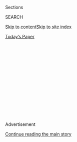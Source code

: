 <div id="app">

<div>

<div>

<div>

<div class="NYTAppHideMasthead css-1q2w90k e1suatyy0">

<div class="section css-ui9rw0 e1suatyy2">

<div class="css-eph4ug er09x8g0">

<div class="css-6n7j50">

</div>

<span class="css-1dv1kvn">Sections</span>

<div class="css-10488qs">

<span class="css-1dv1kvn">SEARCH</span>

</div>

[Skip to content](#site-content)[Skip to site
index](#site-index)

</div>

<div class="css-10698na e1huz5gh0">

</div>

</div>

<div id="masthead-bar-one" class="section hasLinks css-15hmgas e1csuq9d3">

<div class="css-uqyvli e1csuq9d0">

</div>

<div class="css-1uqjmks e1csuq9d1">

</div>

<div class="css-9e9ivx">

[](https://myaccount.nytimes3xbfgragh.onion/auth/login?response_type=cookie&client_id=vi)

</div>

<div class="css-1bvtpon e1csuq9d2">

[Today’s
Paper](https://www.nytimes3xbfgragh.onion/section/todayspaper)

</div>

</div>

</div>

</div>

<div data-aria-hidden="false">

<div id="site-content" data-role="main">

<div>

<div class="css-1aor85t" style="opacity:0.000000001;z-index:-1;visibility:hidden">

<div class="css-1hqnpie">

<div class="css-epjblv">

<span class="css-17xtcya">[Opinion](/section/opinion)</span><span class="css-x15j1o">|</span><span class="css-fwqvlz">The
Wonderful World of Trump
Worsts</span>

</div>

<div class="css-k008qs">

<div class="css-1iwv8en">

<span class="css-18z7m18"></span>

<div>

</div>

</div>

<span class="css-1n6z4y">https://nyti.ms/2XcvF6p</span>

<div class="css-1705lsu">

<div class="css-4xjgmj">

<div class="css-4skfbu" data-role="toolbar" data-aria-label="Social Media Share buttons, Save button, and Comments Panel with current comment count" data-testid="share-tools">

  - 
  - 
  - 
  - 
    
    <div class="css-6n7j50">
    
    </div>

  - 
  - 

</div>

</div>

</div>

</div>

</div>

</div>

<div id="NYT_TOP_BANNER_REGION" class="css-13pd83m">

</div>

<div id="top-wrapper" class="css-1sy8kpn">

<div id="top-slug" class="css-l9onyx">

Advertisement

</div>

[Continue reading the main
story](#after-top)

<div class="ad top-wrapper" style="text-align:center;height:100%;display:block;min-height:250px">

<div id="top" class="place-ad" data-position="top" data-size-key="top">

</div>

</div>

<div id="after-top">

</div>

</div>

<div>

<div class="css-v5btjw etb61u70">

<div class="css-v05ibm etb61u71">

[Opinion](/section/opinion)

</div>

</div>

<div id="sponsor-wrapper" class="css-1hyfx7x">

<div id="sponsor-slug" class="css-19vbshk">

Supported by

</div>

[Continue reading the main
story](#after-sponsor)

<div id="sponsor" class="ad sponsor-wrapper" style="text-align:center;height:100%;display:block">

</div>

<div id="after-sponsor">

</div>

</div>

<div class="css-186x18t">

</div>

<div class="css-1vkm6nb ehdk2mb0">

# The Wonderful World of Trump Worsts

</div>

Just don’t call him Tweety.

<div class="css-18e8msd">

<div class="css-vp77d3 epjyd6m0">

<div class="css-1p10dcb ey68jwv0" data-aria-hidden="true">

[![Gail
Collins](https://static01.graylady3jvrrxbe.onion/images/2018/04/03/opinion/gail-collins/gail-collins-thumbLarge.png
"Gail Collins")](https://www.nytimes3xbfgragh.onion/by/gail-collins)

</div>

<div class="css-1baulvz">

By [<span class="css-1baulvz last-byline" itemprop="name">Gail
Collins</span>](https://www.nytimes3xbfgragh.onion/by/gail-collins)

<div class="css-8atqhb">

Opinion Columnist

</div>

</div>

</div>

  - May 27,
    2020

  - 
    
    <div class="css-4xjgmj">
    
    <div class="css-d8bdto" data-role="toolbar" data-aria-label="Social Media Share buttons, Save button, and Comments Panel with current comment count" data-testid="share-tools">
    
      - 
      - 
      - 
      - 
        
        <div class="css-6n7j50">
        
        </div>
    
      - 
      - 
    
    </div>
    
    </div>

</div>

<div class="css-79elbk" data-testid="photoviewer-wrapper">

<div class="css-z3e15g" data-testid="photoviewer-wrapper-hidden">

</div>

<div class="css-1a48zt4 ehw59r15" data-testid="photoviewer-children">

![<span class="css-16f3y1r e13ogyst0" data-aria-hidden="true">President
Trump stands apart. You can believe him on
that.</span><span class="css-cnj6d5 e1z0qqy90" itemprop="copyrightHolder"><span class="css-1ly73wi e1tej78p0">Credit...</span><span><span>Erin
Scott for The New York
Times</span></span></span>](https://static01.graylady3jvrrxbe.onion/images/2020/05/27/opinion/27collinsWeb/merlin_172714623_736d517e-99fa-4a94-ad16-c0782fa9d9c9-articleLarge.jpg?quality=75&auto=webp&disable=upscale)

</div>

</div>

</div>

<div class="section meteredContent css-1r7ky0e" name="articleBody" itemprop="articleBody">

<div class="css-1fanzo5 StoryBodyCompanionColumn">

<div class="css-53u6y8">

So hey, summer’s coming. Time for all Americans to get together and plan
how to stay apart.

And here’s a seasonal question: When we get to Labor Day, who do you
think will get the award for Worst Political Person of the Summer?

Well, yeah, I knew you’d say him. So negative about our president — just
because he doesn’t understand science and recently [accused one critic
in the
media](https://www.nytimes3xbfgragh.onion/2020/05/26/us/politics/klausutis-letter-jack-dorsey.html)
of murder.

But Donald Trump can’t do everything awful by himself. How about backup
nominees? There’s Mitch McConnell, of course. And Mike Pompeo, who was
slogging through a disastrous year even before [Tom Friedman
suggested](https://www.nytimes3xbfgragh.onion/2020/05/26/opinion/mike-pompeo.html)
he was the worst secretary of state in all of American history.

Among the many Pompeo messes, the most memorable are [the
allegations](https://www.nytimes3xbfgragh.onion/2020/05/17/us/politics/pompeo-inspector-general-steve-linick.html)
that he used a government employee for personal services that included
dog-walking and picking up the dry cleaning. Hardly the most
significant, but an excellent reminder that this administration has
perhaps set a record for cabinet members prone to dumb disasters.
Remember the E.P.A. head who sent his aide [shopping for a
mattress](https://www.nytimes3xbfgragh.onion/2018/06/04/climate/pruitt-epa-apartment-aide.html)
at the Trump hotel?

</div>

</div>

<div class="css-1fanzo5 StoryBodyCompanionColumn">

<div class="css-53u6y8">

I want to put a word in here for Education Secretary Betsy DeVos, who is
often unfairly overlooked when it comes to counting terrible people in
the current government. This is because of her general ineptitude, and
you should thank God every day this woman doesn’t know how to get things
done.

DeVos has focused her career on attempts to direct government money to
private schools — particularly, it seems, bad private schools. Remember
when she reformed the whole system in Michigan by making everything
worse? Right now, she’s battling nefarious attempts to [target
coronavirus relief
funds](https://www.nytimes3xbfgragh.onion/2020/05/15/us/politics/betsy-devos-coronavirus-religious-schools.html)
to the districts that actually need the money most.

So many possible Worsts. There’s Secretary of Health and Human Services
Alex (yes, he’s still here) Azar. We’ve been so busy watching Azar fail
to deal with the coronavirus crisis that we totally lost track of the
fact that he never did do anything about prescription drug prices.

There’s Ron DeSantis of Florida, who keeps claiming a Worst Governor
award for his out-of-control policy on beach access. We suspected
something like this was coming when he [declared professional
wrestling](https://www.vox.com/2020/4/15/21221948/florida-wwe-essential-service-ron-desantis-vince-mcmahon-coronavirus)
was an essential state industry.

But it’s sort of hard to focus on the supporting cast when the big boss
has been so off-the-wall. Do you think Trump’s refusal to wear a mask is
an attempt to woo the political right, or deny the reality of our
current health crisis? Or just a sign he doesn’t think it’s attractive?

</div>

</div>

<div class="css-1fanzo5 StoryBodyCompanionColumn">

<div class="css-53u6y8">

I’d go for the most superficial explanation. The president always
prioritizes the way things look, even though he personally winds up
making the worst possible choices in everything from tanning makeup to
leisure wear. And obviously none of his friends have hinted that those
golfing photos aren’t all that flattering.

What about Joe Biden? He hasn’t been the worst at much — some Democrats
would be happy to see him do anything that aggressive. But he did come
up with what may turn out to be the Worst Political Nickname of the
Summer, when he announced [he’d refer to Donald Trump as “President
Tweety.”](https://nypost.com/2020/05/19/joe-biden-finally-makes-up-nickname-for-trump-president-tweety/)

Does that sound like a good plan to you? When I think of “Tweety” I
think about that yellow canary in old cartoons who [kept
saying](https://www.youtube.com/watch?v=jHfpWqiU4ss) “I tawt I taw a
puddy tat.” Not exactly flattering, but a lot less damaging than, say,
President Pandemic.

Meanwhile, Trump keeps calling Biden “Sleepy Joe.” Now this is the
election that’s going to have you awash in rage and terror for the next
five months. But if you think of it as Sleepy Joe versus a canary it
sounds pretty darned relaxing.

When all else fails, Republicans just claim Biden is best friends with
China. Waiting for news on the spaceship launch, the Republican National
Committee did manage to send out an attack on Biden for wanting to work
with what it called “the United States’ greatest space adversary,
China.”

Trump’s new press secretary, Kayleigh ([“I will never lie to
you”](https://www.nytimes3xbfgragh.onion/2020/05/01/us/politics/kayleigh-mcenany-white-house-briefing.html))
McEnany, claimed the administration now has a “relationship of
disappointment and frustration” with China that’s “put American lives at
risk.” She’s only been on the job a few weeks, but she’s definitely a
potential contender in Worst contests of the future. The other day she
volunteered that Trump was possibly “the best president this country
will ever have.”

Just a quick break here. Do you think historians will rate Donald Trump
as better than Abraham Lincoln? Certainly Trump does. He’s always
suggesting that. (“You know, a poll just came out that I am the most
popular person in the history of the Republican Party. … I beat our
Honest Abe.”)

Of course, in the real world he’s way closer to the race for the bottom
and he’s edging out some tough competition. There was Warren Harding,
but Harding was pretty good on social issues like race. Richard Nixon
knew a lot about foreign affairs. Franklin Pierce failed to head off the
Civil War, but he definitely would have looked better on a golf course.

*The Times is committed to publishing* [*a diversity of
letters*](https://www.nytimes3xbfgragh.onion/2019/01/31/opinion/letters/letters-to-editor-new-york-times-women.html)
*to the editor. We’d like to hear what you think about this or any of
our articles. Here are some*
[*tips*](https://help.nytimes3xbfgragh.onion/hc/en-us/articles/115014925288-How-to-submit-a-letter-to-the-editor)*.
And here’s our email:*
[*letters@NYTimes.com*](mailto:letters@NYTimes.com)*.*

*Follow The New York Times Opinion section on*
[*Facebook*](https://www.facebookcorewwwi.onion/nytopinion)*,* [*Twitter
(@NYTopinion)*](http://twitter.com/NYTOpinion) *and*
[*Instagram*](https://www.instagram.com/nytopinion/)*.*

</div>

</div>

</div>

<div>

</div>

<div>

</div>

<div>

</div>

<div>

<div id="bottom-wrapper" class="css-1ede5it">

<div id="bottom-slug" class="css-l9onyx">

Advertisement

</div>

[Continue reading the main
story](#after-bottom)

<div id="bottom" class="ad bottom-wrapper" style="text-align:center;height:100%;display:block;min-height:90px">

</div>

<div id="after-bottom">

</div>

</div>

</div>

</div>

</div>

## Site Index

<div>

</div>

## Site Information Navigation

  - [© <span>2020</span> <span>The New York Times
    Company</span>](https://help.nytimes3xbfgragh.onion/hc/en-us/articles/115014792127-Copyright-notice)

<!-- end list -->

  - [NYTCo](https://www.nytco.com/)
  - [Contact
    Us](https://help.nytimes3xbfgragh.onion/hc/en-us/articles/115015385887-Contact-Us)
  - [Work with us](https://www.nytco.com/careers/)
  - [Advertise](https://nytmediakit.com/)
  - [T Brand Studio](http://www.tbrandstudio.com/)
  - [Your Ad
    Choices](https://www.nytimes3xbfgragh.onion/privacy/cookie-policy#how-do-i-manage-trackers)
  - [Privacy](https://www.nytimes3xbfgragh.onion/privacy)
  - [Terms of
    Service](https://help.nytimes3xbfgragh.onion/hc/en-us/articles/115014893428-Terms-of-service)
  - [Terms of
    Sale](https://help.nytimes3xbfgragh.onion/hc/en-us/articles/115014893968-Terms-of-sale)
  - [Site
    Map](https://spiderbites.nytimes3xbfgragh.onion)
  - [Help](https://help.nytimes3xbfgragh.onion/hc/en-us)
  - [Subscriptions](https://www.nytimes3xbfgragh.onion/subscription?campaignId=37WXW)

</div>

</div>

</div>

</div>
